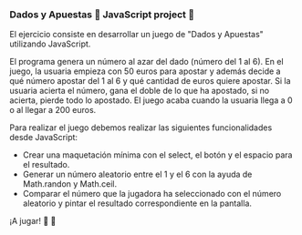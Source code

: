 ### Dados y Apuestas 🎲 JavaScript project 💫
El ejercicio consiste en desarrollar un juego de "Dados y Apuestas" utilizando JavaScript.

El programa genera un número al azar del dado (número del 1 al 6). En el juego, la usuaria empieza con 50 euros para apostar y además decide a qué número apostar del 1 al 6 y qué cantidad de euros quiere 
apostar. Si la usuaria acierta el número, gana el doble de lo que ha apostado, si no acierta, pierde todo lo apostado. El juego acaba cuando la usuaria llega a 0 o al llegar a 200 euros.

Para realizar el juego debemos realizar las siguientes funcionalidades desde JavaScript:

- Crear una maquetación mínima con el select, el botón y el espacio para el resultado.
- Generar un número aleatorio entre el 1 y el 6 con la ayuda de Math.randon y Math.ceil.
- Comparar el número que la jugadora ha seleccionado con el número aleatorio y pintar el resultado correspondiente en la pantalla.

¡A jugar! 🎰 💸
  
